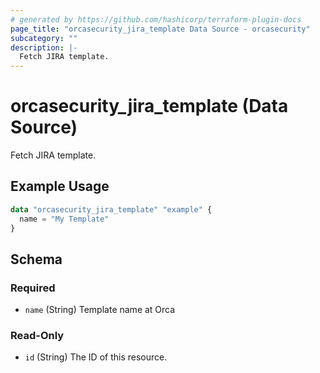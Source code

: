 ```yaml
---
# generated by https://github.com/hashicorp/terraform-plugin-docs
page_title: "orcasecurity_jira_template Data Source - orcasecurity"
subcategory: ""
description: |-
  Fetch JIRA template.
---
```


# orcasecurity_jira_template (Data Source)

Fetch JIRA template.

## Example Usage

```terraform
data "orcasecurity_jira_template" "example" {
  name = "My Template"
}
```

<!-- schema generated by tfplugindocs -->
## Schema

### Required

- `name` (String) Template name at Orca

### Read-Only

- `id` (String) The ID of this resource.


